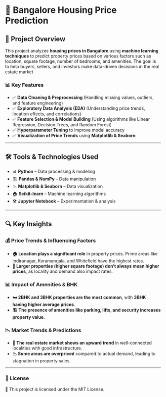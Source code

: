 # 🏡 **Bangalore Housing Price Prediction**  

## 📌 **Project Overview**  
This project analyzes **housing prices in Bangalore** using **machine learning techniques** to predict property prices based on various factors such as location, square footage, number of bedrooms, and amenities. The goal is to help buyers, sellers, and investors make data-driven decisions in the real estate market

### 📊 **Key Features**  
- ✅ **Data Cleaning & Preprocessing** (Handling missing values, outliers, and feature engineering)  
- ✅ **Exploratory Data Analysis (EDA)** (Understanding price trends, location effects, and correlations)  
- ✅ **Feature Selection & Model Building** (Using algorithms like Linear Regression, Decision Trees, and Random Forest)  
- ✅ **Hyperparameter Tuning** to improve model accuracy  
- ✅ **Visualization of Price Trends** using **Matplotlib & Seaborn**  
 
---

## 🛠 **Tools & Technologies Used** 
- 📊 **Python** – Data processing & modeling  
- 🏗 **Pandas & NumPy** – Data manipulation 
- 📉 **Matplotlib & Seaborn** – Data visualization  
- 🏠 **Scikit-learn** – Machine learning algorithms 
- 🛠 **Jupyter Notebook** – Experimentation & analysis  

---

## 🔍 **Key Insights**  

### 💰 **Price Trends & Influencing Factors**  
- **🏠 Location plays a significant role** in property prices. Prime areas like Indiranagar, Koramangala, and Whitefield have the highest rates.  
- **📏 Larger properties (higher square footage) don’t always mean higher prices**, as locality and demand also impact rates.  

### 📊 **Impact of Amenities & BHK**  
- **🛏️ 2BHK and 3BHK properties are the most common**, with **3BHK having higher average prices**.  
- **🏗️ The presence of amenities like parking, lifts, and security increases property value.**  

### 📉 **Market Trends & Predictions**  
- **🔼 The real estate market shows an upward trend** in well-connected localities with good infrastructure.  
- **📉 Some areas are overpriced** compared to actual demand, leading to stagnation in property sales.  

---

### 📜 **License** ###
📝 This project is licensed under the MIT License.

